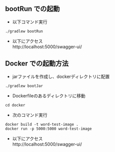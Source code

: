 ## bootRun での起動

- 以下コマンド実行  
```
./gradlew bootRun
```

- 以下にアクセス  
http://localhost:5000/swagger-ui/


## Docker での起動方法
- jarファイルを作成し、dockerディレクトリに配置 
```
./gradlew bootJar
```

- Dockerfileのあるディレクトリに移動  
```
cd docker
```

- 次のコマンド実行  
```
docker build -t word-test-image .  
docker run -p 5000:5000 word-test-image
```

- 以下にアクセス  
http://localhost:5000/swagger-ui/
